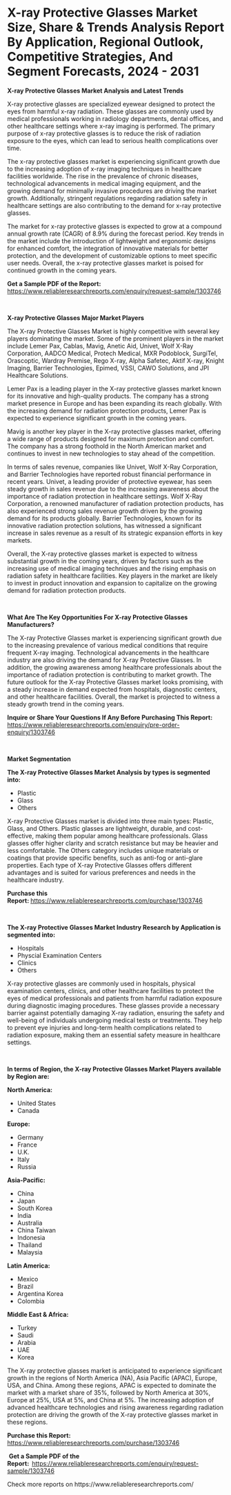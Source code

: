 <p><h1>X-ray Protective Glasses Market Size, Share & Trends Analysis Report By Application, Regional Outlook, Competitive Strategies, And Segment Forecasts, 2024 - 2031</h1></p><p><strong>X-ray Protective Glasses Market Analysis and Latest Trends</strong></p>
<p><p>X-ray protective glasses are specialized eyewear designed to protect the eyes from harmful x-ray radiation. These glasses are commonly used by medical professionals working in radiology departments, dental offices, and other healthcare settings where x-ray imaging is performed. The primary purpose of x-ray protective glasses is to reduce the risk of radiation exposure to the eyes, which can lead to serious health complications over time.</p><p>The x-ray protective glasses market is experiencing significant growth due to the increasing adoption of x-ray imaging techniques in healthcare facilities worldwide. The rise in the prevalence of chronic diseases, technological advancements in medical imaging equipment, and the growing demand for minimally invasive procedures are driving the market growth. Additionally, stringent regulations regarding radiation safety in healthcare settings are also contributing to the demand for x-ray protective glasses.</p><p>The market for x-ray protective glasses is expected to grow at a compound annual growth rate (CAGR) of 8.9% during the forecast period. Key trends in the market include the introduction of lightweight and ergonomic designs for enhanced comfort, the integration of innovative materials for better protection, and the development of customizable options to meet specific user needs. Overall, the x-ray protective glasses market is poised for continued growth in the coming years.</p></p>
<p><strong>Get a Sample PDF of the Report:&nbsp;</strong> <a href="https://www.reliableresearchreports.com/enquiry/request-sample/1303746">https://www.reliableresearchreports.com/enquiry/request-sample/1303746</a></p>
<p>&nbsp;</p>
<p><strong>X-ray Protective Glasses Major Market Players</strong></p>
<p><p>The X-ray Protective Glasses Market is highly competitive with several key players dominating the market. Some of the prominent players in the market include Lemer Pax, Cablas, Mavig, Anetic Aid, Univet, Wolf X-Ray Corporation, AADCO Medical, Protech Medical, MXR Podoblock, SurgiTel, Orascoptic, Wardray Premise, Rego X-ray, Alpha Safetec, Aktif X-ray, Knight Imaging, Barrier Technologies, Epimed, VSSI, CAWO Solutions, and JPI Healthcare Solutions.</p><p>Lemer Pax is a leading player in the X-ray protective glasses market known for its innovative and high-quality products. The company has a strong market presence in Europe and has been expanding its reach globally. With the increasing demand for radiation protection products, Lemer Pax is expected to experience significant growth in the coming years.</p><p>Mavig is another key player in the X-ray protective glasses market, offering a wide range of products designed for maximum protection and comfort. The company has a strong foothold in the North American market and continues to invest in new technologies to stay ahead of the competition.</p><p>In terms of sales revenue, companies like Univet, Wolf X-Ray Corporation, and Barrier Technologies have reported robust financial performance in recent years. Univet, a leading provider of protective eyewear, has seen steady growth in sales revenue due to the increasing awareness about the importance of radiation protection in healthcare settings. Wolf X-Ray Corporation, a renowned manufacturer of radiation protection products, has also experienced strong sales revenue growth driven by the growing demand for its products globally. Barrier Technologies, known for its innovative radiation protection solutions, has witnessed a significant increase in sales revenue as a result of its strategic expansion efforts in key markets.</p><p>Overall, the X-ray protective glasses market is expected to witness substantial growth in the coming years, driven by factors such as the increasing use of medical imaging techniques and the rising emphasis on radiation safety in healthcare facilities. Key players in the market are likely to invest in product innovation and expansion to capitalize on the growing demand for radiation protection products.</p></p>
<p>&nbsp;</p>
<p><strong>What Are The Key Opportunities For X-ray Protective Glasses Manufacturers?</strong></p>
<p><p>The X-ray Protective Glasses market is experiencing significant growth due to the increasing prevalence of various medical conditions that require frequent X-ray imaging. Technological advancements in the healthcare industry are also driving the demand for X-ray Protective Glasses. In addition, the growing awareness among healthcare professionals about the importance of radiation protection is contributing to market growth. The future outlook for the X-ray Protective Glasses market looks promising, with a steady increase in demand expected from hospitals, diagnostic centers, and other healthcare facilities. Overall, the market is projected to witness a steady growth trend in the coming years.</p></p>
<p><strong>Inquire or Share Your Questions If Any Before Purchasing This Report:</strong> <a href="https://www.reliableresearchreports.com/enquiry/pre-order-enquiry/1303746">https://www.reliableresearchreports.com/enquiry/pre-order-enquiry/1303746</a></p>
<p>&nbsp;</p>
<p><strong>Market Segmentation</strong></p>
<p><strong>The X-ray Protective Glasses Market Analysis by types is segmented into:</strong></p>
<p><ul><li>Plastic</li><li>Glass</li><li>Others</li></ul></p>
<p><p>X-ray Protective Glasses market is divided into three main types: Plastic, Glass, and Others. Plastic glasses are lightweight, durable, and cost-effective, making them popular among healthcare professionals. Glass glasses offer higher clarity and scratch resistance but may be heavier and less comfortable. The Others category includes unique materials or coatings that provide specific benefits, such as anti-fog or anti-glare properties. Each type of X-ray Protective Glasses offers different advantages and is suited for various preferences and needs in the healthcare industry.</p></p>
<p><strong>Purchase this Report:&nbsp;</strong><a href="https://www.reliableresearchreports.com/purchase/1303746">https://www.reliableresearchreports.com/purchase/1303746</a></p>
<p>&nbsp;</p>
<p><strong>The X-ray Protective Glasses Market Industry Research by Application is segmented into:</strong></p>
<p><ul><li>Hospitals</li><li>Physcial Examination Centers</li><li>Clinics</li><li>Others</li></ul></p>
<p><p>X-ray protective glasses are commonly used in hospitals, physical examination centers, clinics, and other healthcare facilities to protect the eyes of medical professionals and patients from harmful radiation exposure during diagnostic imaging procedures. These glasses provide a necessary barrier against potentially damaging X-ray radiation, ensuring the safety and well-being of individuals undergoing medical tests or treatments. They help to prevent eye injuries and long-term health complications related to radiation exposure, making them an essential safety measure in healthcare settings.</p></p>
<p>&nbsp;</p>
<p><strong>In terms of Region, the X-ray Protective Glasses Market Players available by Region are:</strong></p>
<p>
    <p> <strong> North America: </strong>
        <ul>
            <li>United States</li>
            <li>Canada</li>
        </ul>
        </p> 
    <p> <strong> Europe: </strong>
        <ul>
            <li>Germany</li>
            <li>France</li>
            <li>U.K.</li>
            <li>Italy</li>
            <li>Russia</li>
        </ul>
        </p> 
    <p> <strong> Asia-Pacific: </strong>
        <ul>
            <li>China</li>
            <li>Japan</li>
            <li>South Korea</li>
            <li>India</li>
            <li>Australia</li>
            <li>China Taiwan</li>
            <li>Indonesia</li>
            <li>Thailand</li>
            <li>Malaysia</li>
        </ul>
        </p> 
    <p> <strong> Latin America: </strong>
        <ul>
            <li>Mexico</li>
            <li>Brazil</li>
            <li>Argentina Korea</li>
            <li>Colombia</li>
        </ul>
        </p> 
    <p> <strong> Middle East & Africa: </strong>
        <ul>
            <li>Turkey</li>
            <li>Saudi</li>
            <li>Arabia</li>
            <li>UAE</li>
            <li>Korea</li>
        </ul>
    </p>
    </p>
<p><p>The X-ray protective glasses market is anticipated to experience significant growth in the regions of North America (NA), Asia Pacific (APAC), Europe, USA, and China. Among these regions, APAC is expected to dominate the market with a market share of 35%, followed by North America at 30%, Europe at 25%, USA at 5%, and China at 5%. The increasing adoption of advanced healthcare technologies and rising awareness regarding radiation protection are driving the growth of the X-ray protective glasses market in these regions.</p></p>
<p><strong>Purchase this Report: </strong><a href="https://www.reliableresearchreports.com/purchase/1303746">https://www.reliableresearchreports.com/purchase/1303746</a></p>
<p>&nbsp;<strong>Get a Sample PDF of the Report:&nbsp;&nbsp;</strong><a href="https://www.reliableresearchreports.com/enquiry/request-sample/1303746">https://www.reliableresearchreports.com/enquiry/request-sample/1303746</a></p>
<p><strong></strong></p>
<p>Check more reports on https://www.reliableresearchreports.com/</p>